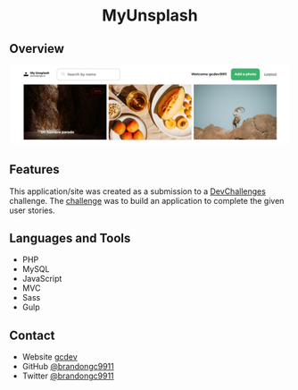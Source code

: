 

<h1 align="center">MyUnsplash</h1>


## Overview

!['Login'](/src/img/unsplash.png)


## Features

This application/site was created as a submission to a [DevChallenges](https://devchallenges.io/challenges) challenge. The [challenge](https://devchallenges.io/challenges/rYyhwJAxMfES5jNQ9YsP) was to build an application to complete the given user stories.

## Languages and Tools
* PHP
* MySQL
* JavaScript
* MVC
* Sass
* Gulp

## Contact

- Website [gcdev](https://gcdev.alwaysdata.net)
- GitHub [@brandongc9911](https://github.com/brandongc9911)
- Twitter [@brandongc9911](https://twitter.com/brangc9911)
